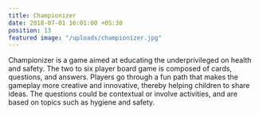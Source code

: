 ```yaml
---
title: Championizer
date: 2018-07-01 16:01:00 +05:30
position: 13
featured image: "/uploads/championizer.jpg"
---
```


Championizer is a game aimed at educating the underprivileged on health and safety. The two to six player board game is composed of cards, questions, and answers. Players go through a fun path that makes the gameplay more creative and innovative, thereby helping children to share ideas. The questions could be contextual or involve activities, and are based on topics such as hygiene and safety.
